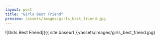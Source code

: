 ```yaml
---
layout: post
title: "Girls Best Friend"
preview: /assets/images/girls_best_friend.jpg
---
```


![Girls Best Friend]({{ site.baseurl }}/assets/images/girls_best_friend.jpg)

     
    
